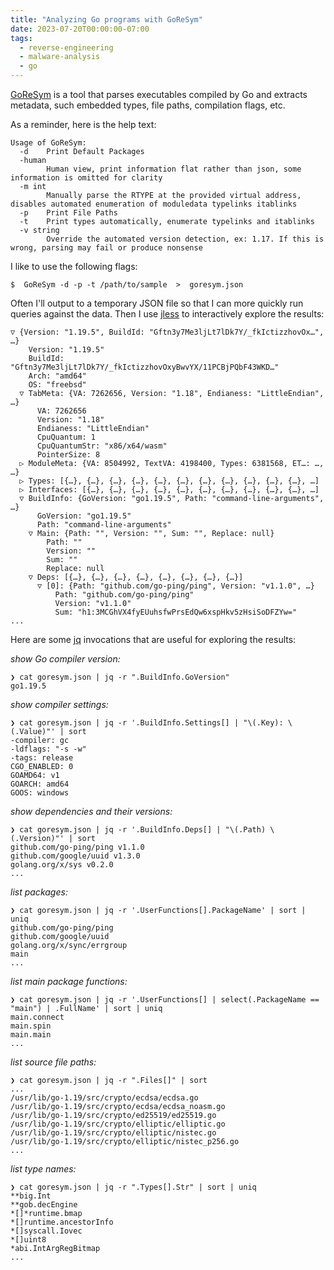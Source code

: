 ```yaml
---
title: "Analyzing Go programs with GoReSym"
date: 2023-07-20T00:00:00-07:00
tags:
  - reverse-engineering
  - malware-analysis
  - go
---
```



[GoReSym](https://github.com/mandiant/GoReSym) is a tool that parses executables compiled by Go and extracts metadata, such embedded types, file paths, compilation flags, etc.

As a reminder, here is the help text:

```console
Usage of GoReSym:
  -d    Print Default Packages
  -human
        Human view, print information flat rather than json, some information is omitted for clarity
  -m int
        Manually parse the RTYPE at the provided virtual address, disables automated enumeration of moduledata typelinks itablinks
  -p    Print File Paths
  -t    Print types automatically, enumerate typelinks and itablinks
  -v string
        Override the automated version detection, ex: 1.17. If this is wrong, parsing may fail or produce nonsense
```

I like to use the following flags:

```console
$  GoReSym -d -p -t /path/to/sample  >  goresym.json
```

Often I'll output to a temporary JSON file so that I can more quickly run queries against the data.
Then I use [jless](https://jless.io/) to interactively explore the results:

```console
▽ {Version: "1.19.5", BuildId: "Gftn3y7Me3ljLt7lDk7Y/_fkIctizzhovOx…", …}
    Version: "1.19.5"
    BuildId: "Gftn3y7Me3ljLt7lDk7Y/_fkIctizzhovOxyBwvYX/11PCBjPQbF43WKD…"
    Arch: "amd64"
    OS: "freebsd"
  ▽ TabMeta: {VA: 7262656, Version: "1.18", Endianess: "LittleEndian", …}
      VA: 7262656
      Version: "1.18"
      Endianess: "LittleEndian"
      CpuQuantum: 1
      CpuQuantumStr: "x86/x64/wasm"
      PointerSize: 8
  ▷ ModuleMeta: {VA: 8504992, TextVA: 4198400, Types: 6381568, ET…: …, …}
  ▷ Types: [{…}, {…}, {…}, {…}, {…}, {…}, {…}, {…}, {…}, {…}, {…}, …]
  ▷ Interfaces: [{…}, {…}, {…}, {…}, {…}, {…}, {…}, {…}, {…}, {…}, …]
  ▽ BuildInfo: {GoVersion: "go1.19.5", Path: "command-line-arguments", …}
      GoVersion: "go1.19.5"
      Path: "command-line-arguments"
    ▽ Main: {Path: "", Version: "", Sum: "", Replace: null}
        Path: ""
        Version: ""
        Sum: ""
        Replace: null
    ▽ Deps: [{…}, {…}, {…}, {…}, {…}, {…}, {…}, {…}]
      ▽ [0]: {Path: "github.com/go-ping/ping", Version: "v1.1.0", …}
          Path: "github.com/go-ping/ping"
          Version: "v1.1.0"
          Sum: "h1:3MCGhVX4fyEUuhsfwPrsEdQw6xspHkv5zHsiSoDFZYw="
...
```

Here are some [jq](https://jqlang.github.io/jq/) invocations that are useful for exploring the results:

*show Go compiler version:*
```console
❯ cat goresym.json | jq -r ".BuildInfo.GoVersion"
go1.19.5
```

*show compiler settings:*
```console
❯ cat goresym.json | jq -r '.BuildInfo.Settings[] | "\(.Key): \(.Value)"' | sort
-compiler: gc
-ldflags: "-s -w"
-tags: release
CGO_ENABLED: 0
GOAMD64: v1
GOARCH: amd64
GOOS: windows
```

*show dependencies and their versions:*
```console
❯ cat goresym.json | jq -r '.BuildInfo.Deps[] | "\(.Path) \(.Version)"' | sort
github.com/go-ping/ping v1.1.0
github.com/google/uuid v1.3.0
golang.org/x/sys v0.2.0
...
```

*list packages:*
```console
❯ cat goresym.json | jq -r '.UserFunctions[].PackageName' | sort | uniq
github.com/go-ping/ping
github.com/google/uuid
golang.org/x/sync/errgroup
main
...
```

*list main package functions:*
```
❯ cat goresym.json | jq -r '.UserFunctions[] | select(.PackageName == "main") | .FullName' | sort | uniq
main.connect
main.spin
main.main
...
```

*list source file paths:*
```console
❯ cat goresym.json | jq -r ".Files[]" | sort
...
/usr/lib/go-1.19/src/crypto/ecdsa/ecdsa.go
/usr/lib/go-1.19/src/crypto/ecdsa/ecdsa_noasm.go
/usr/lib/go-1.19/src/crypto/ed25519/ed25519.go
/usr/lib/go-1.19/src/crypto/elliptic/elliptic.go
/usr/lib/go-1.19/src/crypto/elliptic/nistec.go
/usr/lib/go-1.19/src/crypto/elliptic/nistec_p256.go
...
```

*list type names:*
```console
❯ cat goresym.json | jq -r ".Types[].Str" | sort | uniq
**big.Int
**gob.decEngine
*[]*runtime.bmap
*[]runtime.ancestorInfo
*[]syscall.Iovec
*[]uint8
*abi.IntArgRegBitmap
...
```

